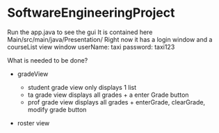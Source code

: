 # SoftwareEngineeringProject

Run the app.java to see the gui
It is contained here Main/src/main/java/Presentation/
Right now it has a login window and a courseList view window
userName: taxi password: taxi123

What is needed to be done?

* gradeView
  * student grade view only displays 1 list
  * ta grade view displays all grades + a enter Grade button
  * prof grade view displays all grades + enterGrade, clearGrade, modify grade button
  
* roster view

